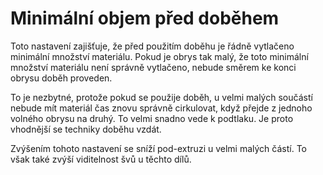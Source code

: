 Minimální objem před doběhem
====
Toto nastavení zajišťuje, že před použitím doběhu je řádně vytlačeno minimální množství materiálu. Pokud je obrys tak malý, že toto minimální množství materiálu není správně vytlačeno, nebude směrem ke konci obrysu doběh proveden.

To je nezbytné, protože pokud se použije doběh, u velmi malých součástí nebude mít materiál čas znovu správně cirkulovat, když přejde z jednoho volného obrysu na druhý. To velmi snadno vede k podtlaku. Je proto vhodnější se techniky doběhu vzdát.

Zvýšením tohoto nastavení se sníží pod-extruzi u velmi malých částí. To však také zvýší viditelnost švů u těchto dílů.
